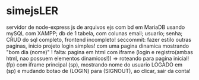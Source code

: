 # simejsLER
servidor de node-express js de arquivos ejs com bd em MariaDB usando mySQL com XAMPP; db de 1 tabela, com colunas email; usuario; senha; CRUD do sql completo, frontend incompleto! 
seccommit: fazer estilo outras paginas, inicio projeto login simples! com uma pagina dinamica mostrando "bom dia (nome)" ! falta: pagina em html com iframe (login e registro(ambas html, nao possuem elementos dinamicos!)) => roteando para pagina inicial! (fp) com iframe principal (sp), mostrando nome do usuario LOGADO em (sp) e mudando botao de (LOGIN) para (SIGNOUT), ao clicar, sair da conta!